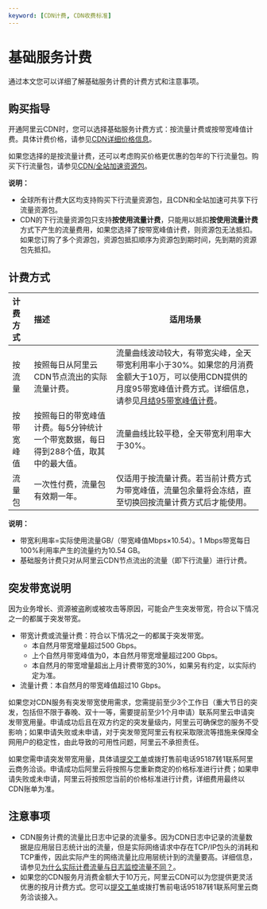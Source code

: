```yaml
---
keyword: [CDN计费, CDN收费标准]
---
```


# 基础服务计费

通过本文您可以详细了解基础服务计费的计费方式和注意事项。

## 购买指导

开通阿里云CDN时，您可以选择基础服务计费方式：按流量计费或按带宽峰值计费。具体计费价格，请参见[CDN详细价格信息](https://www.aliyun.com/price/product?spm=a2c4g.11186623.2.10.1b444ee22Dxy8y#/cdn/detail)。

如果您选择的是按流量计费，还可以考虑购买价格更优惠的包年的下行流量包。购买下行流量包，请参见[CDN/全站加速资源包](https://common-buy.aliyun.com/?commodityCode=dcdnpaybag#/buy)。

**说明：**

-   全球所有计费大区均支持购买下行流量资源包，且CDN和全站加速可共享下行流量资源包。
-   CDN的下行流量资源包只支持**按使用流量计费**，只能用以抵扣**按使用流量计费**方式下产生的流量费用，如果您选择了按带宽峰值计费，则资源包无法抵扣。如果您订购了多个资源包，资源包抵扣顺序为资源包到期时间，先到期的资源包先抵扣。

## 计费方式

|计费方式|描述|适用场景|
|:---|:-|----|
|按流量|按照每日从阿里云CDN节点流出的实际流量计费。|流量曲线波动较大，有带宽尖峰，全天带宽利用率小于30%。如果您的月消费金额大于10万，可以使用CDN提供的月度95带宽峰值计费方式。详细信息，请参见[月结95带宽峰值计费](/cn.zh-CN/产品定价/计费方式/月结95带宽峰值计费.md)。|
|按带宽峰值|按照每日的带宽峰值计费。每5分钟统计一个带宽数据，每日得到288个值，取其中的最大值。|流量曲线比较平稳，全天带宽利用率大于30%。|
|流量包|一次性付费，流量包有效期一年。|仅适用于按流量计费。若当前计费方式为带宽峰值，流量包余量将会冻结，直至切换回按流量计费方式后才能使用。|

**说明：**

-   带宽利用率=实际使用流量GB/（带宽峰值Mbps×10.54）。1 Mbps带宽每日100%利用率产生的流量约为10.54 GB。
-   基础服务计费只对从阿里云CDN节点流出的流量（即下行流量）进行计费。

## 突发带宽说明

因为业务增长、资源被盗刷或被攻击等原因，可能会产生突发带宽，符合以下情况之一的都属于突发带宽。

-   带宽计费或流量计费：符合以下情况之一的都属于突发带宽。
    -   本自然月带宽增量超过500 Gbps。
    -   上个自然月带宽峰值为0，本自然月带宽增量超过200 Gbps。
    -   本自然月的带宽增量超出上月计费带宽的30%，如果另有约定，以实际约定为准。
-   流量计费：本自然月的带宽峰值超过10 Gbps。

如果您对CDN服务有突发带宽使用需求，您需提前至少3个工作日（重大节日的突发，包括但不限于春晚、双十一等，需要提前至少1个月申请）联系阿里云申请突发带宽用量。申请成功后且在双方约定的突发量级内，阿里云可确保您的服务不受影响；如果申请失败或未申请，对于突发带宽阿里云有权采取限流等措施来保障全网用户的稳定性，由此导致的可用性问题，阿里云不承担责任。

如果您需申请突发带宽用量，具体请[提交工单](https://selfservice.console.aliyun.com/ticket/createIndex)或拨打售前电话95187转1联系阿里云商务洽谈。申请成功后阿里云将按照与您重新商定的价格标准进行计费；如果申请失败或未申请，阿里云将按照您当前的价格标准进行计费，详细费用最终以CDN账单为准。

## 注意事项

-   CDN服务计费的流量比日志中记录的流量多。因为CDN日志中记录的流量数据是应用层日志统计出的流量，但是实际网络请求中存在TCP/IP包头的消耗和TCP重传，因此实际产生的网络流量比应用层统计到的流量要高。详细信息，请参见[为什么实际计费流量与日志监控流量不同？]()。
-   如果您的CDN服务月消费金额大于10万元，阿里云CDN可以为您提供更灵活优惠的按月计费方式。您可以[提交工单](https://selfservice.console.aliyun.com/ticket/createIndex)或拨打售前电话95187转1联系阿里云商务洽谈接入。

